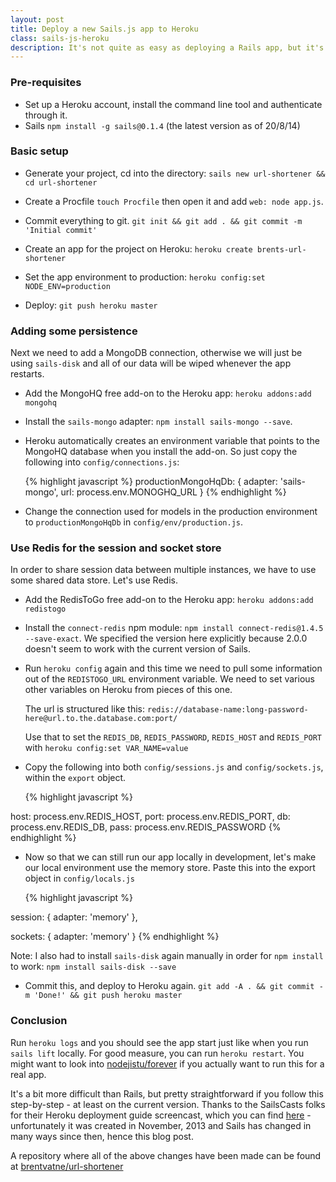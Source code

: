 ```yaml
---
layout: post
title: Deploy a new Sails.js app to Heroku
class: sails-js-heroku
description: It's not quite as easy as deploying a Rails app, but it's still easy.
---
```


### Pre-requisites
- Set up a Heroku account, install the command line tool and authenticate through it.
- Sails `npm install -g sails@0.1.4` (the latest version as of 20/8/14)

### Basic setup

- Generate your project, cd into the directory: `sails new url-shortener && cd url-shortener`

- Create a Procfile `touch Procfile` then open it and add `web: node app.js`.

- Commit everything to git. `git init && git add . && git commit -m 'Initial commit'`

- Create an app for the project on Heroku: `heroku create brents-url-shortener`

- Set the app environment to production: `heroku config:set NODE_ENV=production`

- Deploy: `git push heroku master`

### Adding some persistence

Next we need to add a MongoDB connection, otherwise we will just be using `sails-disk`
and all of our data will be wiped whenever the app restarts.

- Add the MongoHQ free add-on to the Heroku app: `heroku addons:add mongohq`

- Install the `sails-mongo` adapter: `npm install sails-mongo --save`.

- Heroku automatically creates an environment variable that points to the MongoHQ database when you install the add-on. So just copy the following into `config/connections.js`:

  {% highlight javascript %}
 productionMongoHqDb: {
    adapter: 'sails-mongo',
    url: process.env.MONOGHQ_URL
  }
  {% endhighlight %}

- Change the connection used for models in the production environment to `productionMongoHqDb` in `config/env/production.js`.

### Use Redis for the session and socket store

In order to share session data between multiple instances, we have to use some shared data store.
Let's use Redis.

- Add the RedisToGo free add-on to the Heroku app: `heroku addons:add redistogo`

- Install the `connect-redis` npm module: `npm install connect-redis@1.4.5 --save-exact`. We specified the version here explicitly because 2.0.0 doesn't seem to work with the current version of Sails.

- Run `heroku config` again and this time we need to pull some information out of the `REDISTOGO_URL` environment variable. We need to set various other variables on Heroku from pieces of this one.

  The url is structured like this:
  `redis://database-name:long-password-here@url.to.the.database.com:port/`

  Use that to set the `REDIS_DB`, `REDIS_PASSWORD`, `REDIS_HOST` and `REDIS_PORT` with `heroku config:set VAR_NAME=value`

- Copy the following into both `config/sessions.js` and `config/sockets.js`, within the `export` object.

  {% highlight javascript %}

 host: process.env.REDIS_HOST,
  port: process.env.REDIS_PORT,
  db: process.env.REDIS_DB,
  pass: process.env.REDIS_PASSWORD
  {% endhighlight %}

- Now so that we can still run our app locally in development, let's make our local environment use the memory store. Paste this into the export object in `config/locals.js`

  {% highlight javascript %}

 session: {
    adapter: 'memory'
  },

  sockets: {
    adapter: 'memory'
  }
  {% endhighlight %}

  Note: I also had to install `sails-disk` again manually in order for `npm install` to work: `npm install sails-disk --save`

- Commit this, and deploy to Heroku again. `git add -A . && git commit -m 'Done!' && git push heroku master`

### Conclusion

Run `heroku logs` and you should see the app start just like when you
run `sails lift` locally. For good measure, you can run `heroku
restart`. You might want to look into
[nodejistu/forever](https://github.com/nodejitsu/forever) if you
actually want to run this for a real app.

It's a bit more difficult than Rails, but pretty straightforward if you
follow this step-by-step - at least on the current version. Thanks to
the SailsCasts folks for their Heroku deployment guide screencast, which
you can find [here](https://www.youtube.com/watch?v=ClHsv81XeaE) -
unfortunately it was created in November, 2013 and Sails has changed in
many ways since then, hence this blog post.

A repository where all of the above changes have been made can be found
at
[brentvatne/url-shortener](https://github.com/brentvatne/url-shortener)
